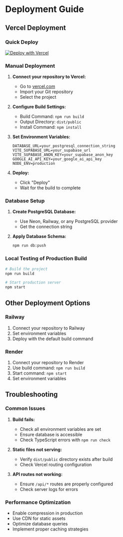 # Deployment Guide

## Vercel Deployment

### Quick Deploy

[![Deploy with Vercel](https://vercel.com/button)](https://vercel.com/new/clone?repository-url=https://github.com/your-username/careerboost-platform)

### Manual Deployment

1. **Connect your repository to Vercel:**
   - Go to [vercel.com](https://vercel.com)
   - Import your Git repository
   - Select the project

2. **Configure Build Settings:**
   - Build Command: `npm run build`
   - Output Directory: `dist/public`
   - Install Command: `npm install`

3. **Set Environment Variables:**
   ```
   DATABASE_URL=your_postgresql_connection_string
   VITE_SUPABASE_URL=your_supabase_url
   VITE_SUPABASE_ANON_KEY=your_supabase_anon_key
   GOOGLE_AI_API_KEY=your_google_ai_api_key
   NODE_ENV=production
   ```

4. **Deploy:**
   - Click "Deploy"
   - Wait for the build to complete

### Database Setup

1. **Create PostgreSQL Database:**
   - Use Neon, Railway, or any PostgreSQL provider
   - Get the connection string

2. **Apply Database Schema:**
   ```bash
   npm run db:push
   ```

### Local Testing of Production Build

```bash
# Build the project
npm run build

# Start production server
npm start
```

## Other Deployment Options

### Railway

1. Connect your repository to Railway
2. Set environment variables
3. Deploy with the default build command

### Render

1. Connect your repository to Render
2. Use build command: `npm run build`
3. Start command: `npm start`
4. Set environment variables

## Troubleshooting

### Common Issues

1. **Build fails:**
   - Check all environment variables are set
   - Ensure database is accessible
   - Check TypeScript errors with `npm run check`

2. **Static files not serving:**
   - Verify `dist/public` directory exists after build
   - Check Vercel routing configuration

3. **API routes not working:**
   - Ensure `/api/*` routes are properly configured
   - Check server logs for errors

### Performance Optimization

- Enable compression in production
- Use CDN for static assets
- Optimize database queries
- Implement proper caching strategies